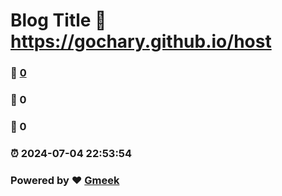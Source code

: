 # Blog Title :link: https://gochary.github.io/host 
### :page_facing_up: [0](https://gochary.github.io/host) 
### :speech_balloon: 0 
### :hibiscus: 0 
### :alarm_clock: 2024-07-04 22:53:54 
### Powered by :heart: [Gmeek](https://github.com/Meekdai/Gmeek)
